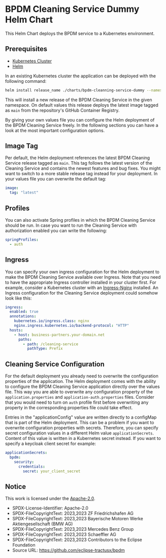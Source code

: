 # BPDM Cleaning Service Dummy Helm Chart

This Helm Chart deploys the BPDM service to a Kubernetes environment.

## Prerequisites

* [Kubernetes Cluster](https://kubernetes.io)
* [Helm](https://helm.sh/docs/)

In an existing Kubernetes cluster the application can be deployed with the following command:

```bash
helm install release_name ./charts/bpdm-cleanning-service-dummy --namespace your_namespace -f /path/to/my_release-values.yaml
```

This will install a new release of the BPDM Cleaning Service in the given namespace.
On default values this release deploys the latest image tagged as `main` from the repository's GitHub Container Registry.

By giving your own values file you can configure the Helm deployment of the BPDM Cleaning Service freely.
In the following sections you can have a look at the most important configuration options.

## Image Tag

Per default, the Helm deployment references the latest BPDM Cleaning Service release tagged as `main`.
This tag follows the latest version of the Cleaning Service and contains the newest features and bug fixes.
You might want to switch to a more stable release tag instead for your deployment.
In your values file you can overwrite the default tag:

```yaml
image:
  tag: "latest"
```

## Profiles

You can also activate Spring profiles in which the BPDM Cleaning Service should be run.
In case you want to run the Cleaning Service with authorization enabled you can write the following:

```yaml
springProfiles:
  - auth
```

## Ingress

You can specify your own ingress configuration for the Helm deployment to make the BPDM Cleaning Service available over Ingress.
Note that you need to have the appropriate Ingress controller installed in your cluster first.
For example, consider a Kubernetes cluster with an [Ingress-Nginx](https://kubernetes.github.io/ingress-nginx/) installed.
An Ingress configuration for the Cleaning Service deployment could somehow look like this:

```yaml
ingress:
  enabled: true
  annotations:
    kubernetes.io/ingress.class: nginx
    nginx.ingress.kubernetes.io/backend-protocol: "HTTP"
  hosts:
    - host: business-partners.your-domain.net
      paths:
        - path: /cleaning-service
          pathType: Prefix
```

## Cleaning Service Configuration

For the default deployment you already need to overwrite the configuration properties of the application.
The Helm deployment comes with the ability to configure the BPDM Cleaning Service application directly over the values file.
This way you are able to overwrite any configuration property of the `application.properties` and `application-auth.properties` files.
Consider that you would need to turn on `auth` profile first before overwriting any property in the corresponding properties file could take
effect.
<!--Overwriting configuration properties can be useful for connecting to a remotely hosted BPDM Gate and Pool instance:

```yaml
applicationConfig:
  bpdm:
    orchestrator:
      base-url: http://remote.domain.net/api/catena
```
-->

Entries in the "applicationConfig" value are written directly to a configMap that is part of the Helm deployment.
This can be a problem if you want to overwrite configuration properties with secrets.
Therefore, you can specify secret configuration values in a different Helm value `applicationSecrets`.
Content of this value is written in a Kubernetes secret instead.
If you want to specify a keycloak client secret for example:

```yaml
applicationSecrets:
  bpdm:
    security:
      credentials:
        secret: your_client_secret
```

## Notice

This work is licensed under the [Apache-2.0](https://www.apache.org/licenses/LICENSE-2.0).

- SPDX-License-Identifier: Apache-2.0
- SPDX-FileCopyrightText: 2023,2023 ZF Friedrichshafen AG
- SPDX-FileCopyrightText: 2023,2023 Bayerische Motoren Werke Aktiengesellschaft (BMW AG)
- SPDX-FileCopyrightText: 2023,2023 Mercedes Benz Group
- SPDX-FileCopyrightText: 2023,2023 Schaeffler AG
- SPDX-FileCopyrightText: 2023,2023 Contributors to the Eclipse Foundation
- Source URL: https://github.com/eclipse-tractusx/bpdm
